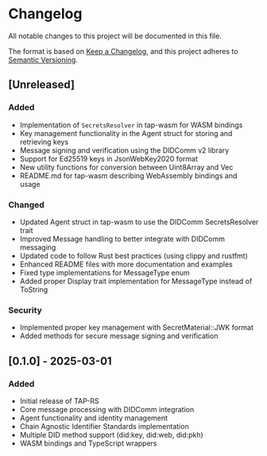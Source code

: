 # Changelog

All notable changes to this project will be documented in this file.

The format is based on [Keep a Changelog](https://keepachangelog.com/en/1.0.0/),
and this project adheres to [Semantic Versioning](https://semver.org/spec/v2.0.0.html).

## [Unreleased]

### Added
- Implementation of `SecretsResolver` in tap-wasm for WASM bindings
- Key management functionality in the Agent struct for storing and retrieving keys
- Message signing and verification using the DIDComm v2 library
- Support for Ed25519 keys in JsonWebKey2020 format
- New utility functions for conversion between Uint8Array and Vec<u8>
- README.md for tap-wasm describing WebAssembly bindings and usage

### Changed
- Updated Agent struct in tap-wasm to use the DIDComm SecretsResolver trait
- Improved Message handling to better integrate with DIDComm messaging
- Updated code to follow Rust best practices (using clippy and rustfmt)
- Enhanced README files with more documentation and examples
- Fixed type implementations for MessageType enum
- Added proper Display trait implementation for MessageType instead of ToString

### Security
- Implemented proper key management with SecretMaterial::JWK format
- Added methods for secure message signing and verification

## [0.1.0] - 2025-03-01

### Added
- Initial release of TAP-RS
- Core message processing with DIDComm integration
- Agent functionality and identity management
- Chain Agnostic Identifier Standards implementation
- Multiple DID method support (did:key, did:web, did:pkh)
- WASM bindings and TypeScript wrappers
